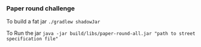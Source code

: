 ### Paper round challenge

To build a fat jar `./gradlew shadowJar`

To Run the jar `java -jar build/libs/paper-round-all.jar "path to street specification file"`